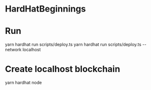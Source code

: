 # HardHatBeginnings

# Run
 yarn hardhat run scripts/deploy.ts
 yarn hardhat run scripts/deploy.ts --network localhost

 # Create localhost blockchain
 yarn hardhat node